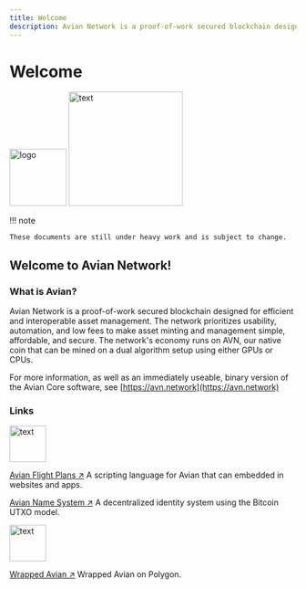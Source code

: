 ```yaml
---
title: Welcome
description: Avian Network is a proof-of-work secured blockchain designed for efficient and interoperable asset management.
---
```


# Welcome

<img src="https://aviannetwork.github.io/avian-docs/assets/img/image31.png" alt="logo" width="100"/>
<img src="https://aviannetwork.github.io/avian-docs/assets/img/image5.png" alt="text" width="200"/>

!!! note

    These documents are still under heavy work and is subject to change.    

## Welcome to Avian Network!
### What is Avian?

Avian Network is a proof-of-work secured blockchain designed
for efficient and interoperable asset management. The network prioritizes
usability, automation, and low fees to make asset minting and management
simple, affordable, and secure. The network's economy runs on AVN, our
native coin that can be mined on a dual algorithm setup using either GPUs
or CPUs.

For more information, as well as an immediately useable, binary version of
the Avian Core software, see [https://avn.network](https://avn.network)

### Links

<img src="https://aviannetwork.github.io/avian-docs/assets/svg/afp.svg" alt="text" width="64"/>

[Avian Flight Plans ↗](flightplans) 
A scripting language for Avian that can embedded in websites and apps.

[Avian Name System ↗](ans) 
A decentralized identity system using the Bitcoin UTXO model.

<img src="https://aviannetwork.github.io/avian-docs/assets/img/wavn.png" alt="text" width="64"/>

[Wrapped Avian ↗](wAVN/what-is-wavn) 
Wrapped Avian on Polygon.
